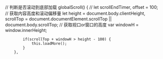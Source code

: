 // 判断是否滚动到底部加载
        globalScroll() {
            // let scrollEndTimer, offset = 100;
            // 获取内容高度和滚动偏移量
            let height = document.body.clientHeight,
                scrollTop = document.documentElement.scrollTop || document.body.scrollTop;
            // 获取视口or窗口的高度
            var windowH = window.innerHeight;

            if(scrollTop + windowH > height - 100) {
                this.loadMore();
            }
        },

